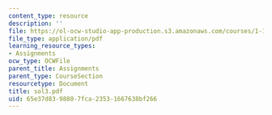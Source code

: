```yaml
---
content_type: resource
description: ''
file: https://ol-ocw-studio-app-production.s3.amazonaws.com/courses/1-124j-foundations-of-software-engineering-fall-2000/65e37d8398807fca23531667638bf266_sol3.pdf
file_type: application/pdf
learning_resource_types:
- Assignments
ocw_type: OCWFile
parent_title: Assignments
parent_type: CourseSection
resourcetype: Document
title: sol3.pdf
uid: 65e37d83-9880-7fca-2353-1667638bf266
---
```

